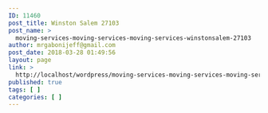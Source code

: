 ```yaml
---
ID: 11460
post_title: Winston Salem 27103
post_name: >
  moving-services-moving-services-moving-services-winstonsalem-27103
author: mrgabonijeff@gmail.com
post_date: 2018-03-28 01:49:56
layout: page
link: >
  http://localhost/wordpress/moving-services-moving-services-moving-services-winstonsalem-27103/
published: true
tags: [ ]
categories: [ ]
---
```


